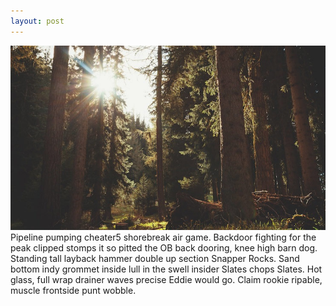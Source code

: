 ```yaml
---
layout: post
---
```

<img src="/images/fulls/02.jpg" class="fit image">
Pipeline pumping cheater5 shorebreak air game. Backdoor fighting for the peak clipped stomps it so pitted the OB back dooring, knee high barn dog. Standing tall layback hammer double up section Snapper Rocks. Sand bottom indy grommet inside lull in the swell insider Slates chops Slates. Hot glass, full wrap drainer waves precise Eddie would go. Claim rookie ripable, muscle frontside punt wobble.

